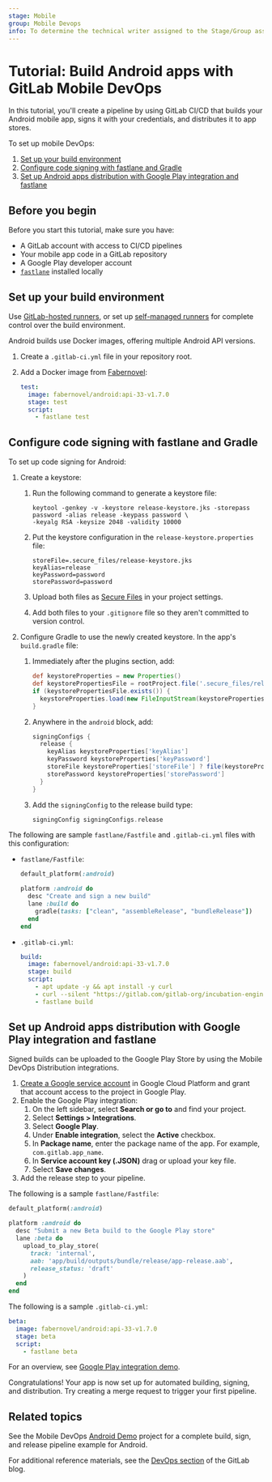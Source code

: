```yaml
---
stage: Mobile
group: Mobile Devops
info: To determine the technical writer assigned to the Stage/Group associated with this page, see https://handbook.gitlab.com/handbook/product/ux/technical-writing/#assignments
---
```


# Tutorial: Build Android apps with GitLab Mobile DevOps

In this tutorial, you'll create a pipeline by using GitLab CI/CD that builds your Android mobile app,
signs it with your credentials, and distributes it to app stores.

To set up mobile DevOps:

1. [Set up your build environment](#set-up-your-build-environment)
1. [Configure code signing with fastlane and Gradle](#configure-code-signing-with-fastlane-and-gradle)
1. [Set up Android apps distribution with Google Play integration and fastlane](#set-up-android-apps-distribution-with-google-play-integration-and-fastlane)

## Before you begin

Before you start this tutorial, make sure you have:

- A GitLab account with access to CI/CD pipelines
- Your mobile app code in a GitLab repository
- A Google Play developer account
- [`fastlane`](https://fastlane.tools) installed locally

## Set up your build environment

Use [GitLab-hosted runners](../runners/index.md),
or set up [self-managed runners](https://docs.gitlab.com/runner/#use-self-managed-runners)
for complete control over the build environment.

Android builds use Docker images, offering multiple Android API versions.

1. Create a `.gitlab-ci.yml` file in your repository root.
1. Add a Docker image from [Fabernovel](https://hub.docker.com/r/fabernovel/android/tags):

   ```yaml
   test:
     image: fabernovel/android:api-33-v1.7.0
     stage: test
     script:
       - fastlane test
   ```

## Configure code signing with fastlane and Gradle

To set up code signing for Android:

1. Create a keystore:

   1. Run the following command to generate a keystore file:

      ```shell
      keytool -genkey -v -keystore release-keystore.jks -storepass password -alias release -keypass password \
      -keyalg RSA -keysize 2048 -validity 10000
      ```

   1. Put the keystore configuration in the `release-keystore.properties` file:

      ```plaintext
      storeFile=.secure_files/release-keystore.jks
      keyAlias=release
      keyPassword=password
      storePassword=password
      ```

   1. Upload both files as [Secure Files](../secure_files/index.md) in your project settings.
   1. Add both files to your `.gitignore` file so they aren't committed to version control.
1. Configure Gradle to use the newly created keystore. In the app's `build.gradle` file:

   1. Immediately after the plugins section, add:

      ```gradle
      def keystoreProperties = new Properties()
      def keystorePropertiesFile = rootProject.file('.secure_files/release-keystore.properties')
      if (keystorePropertiesFile.exists()) {
        keystoreProperties.load(new FileInputStream(keystorePropertiesFile))
      }
      ```

   1. Anywhere in the `android` block, add:

      ```gradle
      signingConfigs {
        release {
          keyAlias keystoreProperties['keyAlias']
          keyPassword keystoreProperties['keyPassword']
          storeFile keystoreProperties['storeFile'] ? file(keystoreProperties['storeFile']) : null
          storePassword keystoreProperties['storePassword']
        }
      }
      ```

   1. Add the `signingConfig` to the release build type:

      ```gradle
      signingConfig signingConfigs.release
      ```

The following are sample `fastlane/Fastfile` and `.gitlab-ci.yml` files with this configuration:

- `fastlane/Fastfile`:

  ```ruby
  default_platform(:android)

  platform :android do
    desc "Create and sign a new build"
    lane :build do
      gradle(tasks: ["clean", "assembleRelease", "bundleRelease"])
    end
  end
  ```

- `.gitlab-ci.yml`:

  ```yaml
  build:
    image: fabernovel/android:api-33-v1.7.0
    stage: build
    script:
      - apt update -y && apt install -y curl
      - curl --silent "https://gitlab.com/gitlab-org/incubation-engineering/mobile-devops/download-secure-files/-/raw/main/installer" | bash
      - fastlane build
  ```

## Set up Android apps distribution with Google Play integration and fastlane

Signed builds can be uploaded to the Google Play Store by using the Mobile DevOps Distribution integrations.

1. [Create a Google service account](https://docs.fastlane.tools/actions/supply/#setup) in Google Cloud Platform and grant that account access to the project in Google Play.
1. Enable the Google Play integration:
   1. On the left sidebar, select **Search or go to** and find your project.
   1. Select **Settings > Integrations**.
   1. Select **Google Play**.
   1. Under **Enable integration**, select the **Active** checkbox.
   1. In **Package name**, enter the package name of the app. For example, `com.gitlab.app_name`.
   1. In **Service account key (.JSON)** drag or upload your key file.
   1. Select **Save changes**.
1. Add the release step to your pipeline.

The following is a sample `fastlane/Fastfile`:

```ruby
default_platform(:android)

platform :android do
  desc "Submit a new Beta build to the Google Play store"
  lane :beta do
    upload_to_play_store(
      track: 'internal',
      aab: 'app/build/outputs/bundle/release/app-release.aab',
      release_status: 'draft'
    )
  end
end
```

The following is a sample `.gitlab-ci.yml`:

```yaml
beta:
  image: fabernovel/android:api-33-v1.7.0
  stage: beta
  script:
    - fastlane beta
```

<i class="fa fa-youtube-play youtube" aria-hidden="true"></i>
For an overview, see [Google Play integration demo](https://youtu.be/Fxaj3hna4uk).

Congratulations! Your app is now set up for automated building, signing, and distribution. Try creating
a merge request to trigger your first pipeline.

## Related topics

See the Mobile DevOps [Android Demo](https://gitlab.com/gitlab-org/incubation-engineering/mobile-devops/demo-projects/android_demo)
project for a complete build, sign, and release pipeline example for Android.

For additional reference materials, see the [DevOps section](https://about.gitlab.com/blog/categories/devops/) of the GitLab blog.
